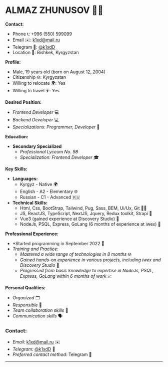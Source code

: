 # ALMAZ ZHUNUSOV 👨‍💻

**Contact:**
- Phone 📞: +996 (550) 599099
- Email ✉️: [k1xd@mail.ru](mailto:k1xd@mail.ru)
- Telegram 💬: [@k1xdD](https://t.me/k1xdD)
- Location 📍: Bishkek, Kyrgyzstan

**Profile:**
- Male, 19 years old (born on August 12, 2004)
- Citizenship 🌐: Kyrgyzstan
- Willing to relocate 🌍: Yes
- Willing to travel ✈️: Yes

**Desired Position:**
- *Frontend Developer* 💻
- *Backend Developer* 💻
- *Specializations: Programmer, Developer* 🚀

**Education:**
- **Secondary Specialized**
  - *Professional Lyceum No. 98*
  - *Specialization: Frontend Developer* 🎓

**Key Skills:**
- **Languages:**
  - Kyrgyz - Native 🌍
  - English - A2 - Elementary 🌐
  - Russian - C1 - Advanced 🇷🇺
- **Technical Skills:**
  - Html, Css, BootStrap, Tailwind, Pug, Sass, BEM, Ui/Ux, Git 🧑‍💻
  - JS, ReactJS, TypeScript, NextJS, Jquery, Redux toolkit, Strapi 🚀
  - Vue3 (gained experience at Discovery Studio) 🚀
  - NodeJs, PSQL, Express, GoLang (6 months of experience at iwex) 🚀

**Professional Experience:**
- *Started programming in September 2022 🚀 
- *Training and Practice:*
  - *Mastered a wide range of technologies in 8 months* 🌐
  - *Gained hands-on experience in various projects, including iwex and Discovery Studio* 🚀
  - *Progressed from basic knowledge to expertise in NodeJs, PSQL, Express, GoLang within 6 months of work* 📈

**Personal Qualities:**
- *Organized* 🗂️
- *Responsible* 🤝
- *Team collaboration skills* 🤖
- *Communication skills* 🗣️

### Contact:
- *Email:* [k1xd@mail.ru](mailto:k1xd@mail.ru) ✉️
- *Telegram:* [@k1xdD](https://t.me/k1xdD) 💬
- *Preferred contact method:* Telegram 💬
  
---
